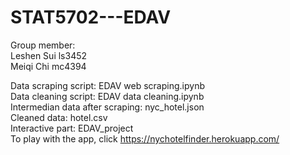 # STAT5702---EDAV
Group member:  
  Leshen Sui ls3452  
  Meiqi Chi mc4394  
 
 
Data scraping script: EDAV web scraping.ipynb  
Data cleaning script: EDAV data cleaning.ipynb  
Intermedian data after scraping: nyc_hotel.json  
Cleaned data: hotel.csv  
Interactive part: EDAV_project  
To play with the app, click https://nychotelfinder.herokuapp.com/
